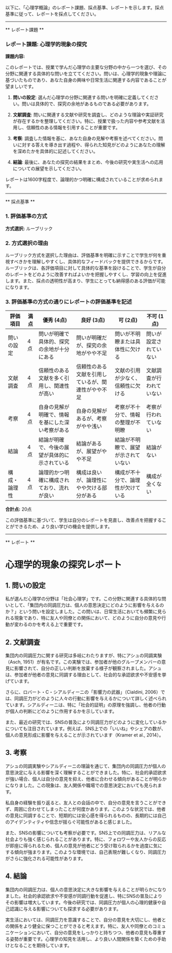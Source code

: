 以下に、「心理学概論」のレポート課題、採点基準、レポートを示します。採点基準に従って、レポートを採点してください。

---------------------------------------
** レポート課題 **

### レポート課題: 心理学的現象の探究

**課題内容:**

このレポートでは、授業で学んだ心理学の主要な分野の中から一つを選び、その分野に関連する具体的な問いを立ててください。問いは、心理学的現象や理論に基づいたものであり、あなた自身の興味や日常生活に関連する内容であることが望ましいです。

1. **問いの設定**: 選んだ心理学の分野に関連する問いを明確に定義してください。問いは具体的で、探究の余地があるものである必要があります。

2. **文献調査**: 問いに関連する文献や研究を調査し、どのような理論や実証研究が存在するかを整理してください。特に、授業で扱った内容や参考文献を活用し、信頼性のある情報を引用することが重要です。

3. **考察**: 調査した情報を基に、あなた自身の見解や考察を述べてください。問いに対する答えを導き出す過程や、得られた知見がどのようにあなたの理解を深めたかを具体的に記述してください。

4. **結論**: 最後に、あなたの探究の結果をまとめ、今後の研究や実生活への応用についての展望を示してください。

レポートは1600字程度で、論理的かつ明確に構成されていることが求められます。

---------------------------------------
** 採点基準 **

### 1. 評価基準の方式
**方式選択:** ルーブリック

### 2. 方式選択の理由
ルーブリック方式を選択した理由は、評価基準を明確に示すことで学生が何を重視すべきかを理解しやすくし、具体的なフィードバックを提供できるからです。ルーブリックは、各評価項目に対して具体的な基準を設けることで、学生が自分のレポートをどのように改善すればよいかを把握しやすくし、学習の向上を促進します。また、採点の透明性が高まり、学生にとっても納得感のある評価が可能になります。

### 3. 評価基準の方式の通りにレポートの評価基準を記述

| 評価項目         | 満点 | 優秀 (4点) | 良好 (3点) | 可 (2点) | 不可 (1点) |
|------------------|------|------------|------------|----------|------------|
| 問いの設定       | 4点  | 問いが明確で具体的、探究の余地が十分にある | 問いが明確だが、探究の余地がやや不足 | 問いが不明瞭または具体性に欠ける | 問いが設定されていない |
| 文献調査         | 4点  | 信頼性のある文献を多く引用し、関連性が高い | 信頼性のある文献を引用しているが、関連性がやや不足 | 文献の引用が少なく、信頼性に欠ける | 文献調査が行われていない |
| 考察             | 4点  | 自身の見解が明確で、情報を基にした深い考察がある | 自身の見解があるが、考察がやや浅い | 考察が不十分で、情報の整理が不明瞭 | 考察が行われていない |
| 結論             | 4点  | 結論が明確で、今後の展望が具体的に示されている | 結論があるが、展望がやや不足 | 結論が不明瞭で、展望が示されていない | 結論がない |
| 構成・論理性     | 4点  | 論理的かつ明確に構成されており、流れが良い | 構成は良いが、論理性にやや欠ける部分がある | 構成が不十分で、論理性が欠けている | 構成が全くない |

**合計点:** 20点

この評価基準に基づいて、学生は自分のレポートを見直し、改善点を把握することができるため、より良い学びの機会を提供します。

---------------------------------------
** レポート **
# 心理学的現象の探究レポート

## 1. 問いの設定

私が選んだ心理学の分野は「社会心理学」です。この分野に関連する具体的な問いとして、「集団内の同調圧力は、個人の意思決定にどのように影響を与えるのか？」という問いを設定しました。この問いは、日常生活においても頻繁に見られる現象であり、特に友人や同僚との関係において、どのように自分の意見や行動が変わるのかを考える上で重要です。

## 2. 文献調査

集団内の同調圧力に関する研究は多岐にわたりますが、特にアシュの同調実験（Asch, 1951）が有名です。この実験では、参加者が他のグループメンバーの意見に影響されて、自分の正しい判断を放棄する様子が観察されました。アシュは、参加者が他者の意見に同調する理由として、社会的な承認欲求や不安感を挙げています。

さらに、ロバート・C・シアルディーニの「影響力の武器」（Cialdini, 2006）では、同調圧力がどのように人々の行動に影響を与えるかについて詳しく述べられています。シアルディーニは、特に「社会的証明」の原理を強調し、他者の行動が個人の判断にどのように作用するかを示しています。

また、最近の研究では、SNSの普及により同調圧力がどのように変化しているかについても注目されています。例えば、SNS上での「いいね」やシェアの数が、個人の意見形成に影響を与えることが示されています（Kramer et al., 2014）。

## 3. 考察

アシュの同調実験やシアルディーニの理論を通じて、集団内の同調圧力が個人の意思決定に与える影響を深く理解することができました。特に、社会的承認欲求が強い場合、個人は自分の意見を抑え、他者に合わせる傾向があることが明らかになりました。この現象は、友人関係や職場での意思決定においても見られます。

私自身の経験を振り返ると、友人との会話の中で、自分の意見を言うことができず、周囲に合わせてしまったことが何度かあります。このような状況では、他者の意見に同調することで、短期的には安心感を得られるものの、長期的には自己のアイデンティティや信念が揺らぐ可能性があると感じました。

また、SNSの影響についても考察が必要です。SNS上での同調圧力は、リアルな社会よりも強く感じられることがあります。特に、フォロワーや友人からの反応が即座に得られるため、個人の意見が他者にどう受け取られるかを過度に気にする傾向が強まります。このような環境では、自己表現が難しくなり、同調圧力がさらに強化される可能性があります。

## 4. 結論

集団内の同調圧力は、個人の意思決定に大きな影響を与えることが明らかになりました。社会的承認欲求や不安感が同調行動を促進し、特にSNSの普及によりその影響は増大しています。今後の研究では、同調圧力が個人の心理的健康や自己認識に与える影響についても探求する必要があります。

実生活においては、同調圧力を意識することで、自分の意見を大切にし、他者との関係をより健全に保つことができると考えます。特に、友人や同僚とのコミュニケーションにおいて、自分の意見をしっかりと持ちつつ、他者の意見も尊重する姿勢が重要です。心理学の知見を活用し、より良い人間関係を築くための手助けとなることを期待しています。

